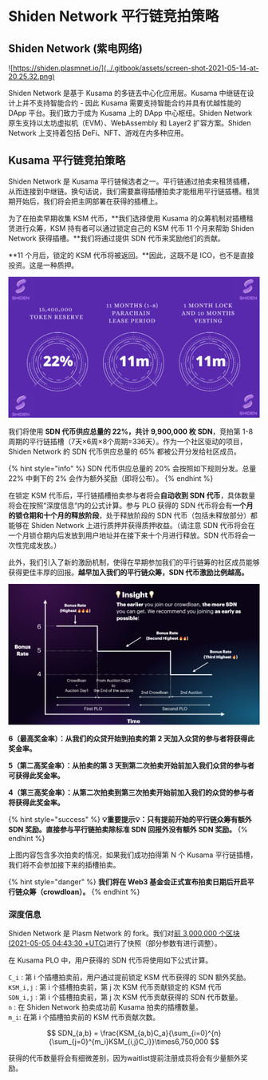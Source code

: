 # Shiden Network 平行链竞拍策略

## Shiden Network \(紫电网络\)

![https://shiden.plasmnet.io/](../.gitbook/assets/screen-shot-2021-05-14-at-20.25.32.png)

Shiden Network 是基于 Kusama 的多链去中心化应用层。Kusama 中继链在设计上并不支持智能合约 - 因此 Kusama 需要支持智能合约并具有优越性能的 DApp 平台。我们致力于成为 Kusama 上的 DApp 中心枢纽。Shiden Network 原生支持以太坊虚拟机（EVM）、WebAssembly 和 Layer2 扩容方案。Shiden Network 上支持着包括 DeFi、NFT、游戏在内多种应用。

## Kusama 平行链竞拍策略

Shiden Network 是 Kusama 平行链候选者之一。平行链通过拍卖来租赁插槽，从而连接到中继链。换句话说，我们需要赢得插槽拍卖才能租用平行链插槽。租赁期开始后，我们将会把主网部署在获得的插槽上。

为了在拍卖早期收集 KSM 代币，**我们选择使用 Kusama 的众筹机制对插槽租赁进行众筹，KSM 持有者可以通过锁定自己的 KSM 代币 11 个月来帮助 Shiden Network 获得插槽。**我们将通过提供 SDN 代币来奖励他们的贡献。

**11 个月后，锁定的 KSM 代币将被返回。**因此，这既不是 ICO，也不是直接投资。这是一种质押。

![](../.gitbook/assets/image%20%2857%29.png)

我们将使用 **SDN 代币供应总量的 22%，共计 9,900,000 枚 SDN**，竞拍第 1-8 周期的平行链插槽（7天×6周×8个周期=336天）。作为一个社区驱动的项目，Shiden Network 的 SDN 代币供应总量的 65% 都被公开分发给社区成员。

{% hint style="info" %}
SDN 代币供应总量的 20% 会按照如下规则分发。总量 22% 中剩下的 2% 会作为额外奖励（即将公布）。
{% endhint %}

在锁定 KSM 代币后，平行链插槽拍卖参与者将会**自动收到 SDN 代币**，具体数量将会在按照“深度信息“内的公式计算。参与 PLO 获得的 SDN 代币将会有**一个月的锁仓期和十个月的释放阶段**，处于释放阶段的 SDN 代币（包括未释放部分）都能够在 Shiden Network 上进行质押并获得质押收益。（请注意 SDN 代币将会在一个月锁仓期内后发放到用户地址并在接下来十个月进行释放。SDN 代币将会一次性完成发放。）

此外，我们引入了新的激励机制，使得在早期参加我们的平行链筹的社区成员能够获得更佳丰厚的回报。**越早加入我们的平行链众筹，SDN 代币激励比例越高。**

![](../.gitbook/assets/image%20%2811%29.png)

**6（最高奖金率）：从我们的众贷开始到拍卖的第 2 天加入众贷的参与者将获得此奖金率。**

**5（第二高奖金率）：从拍卖的第 3 天到第二次拍卖开始前加入我们众贷的参与者可获得此奖金率。**

**4（第三高奖金率）：从第二次拍卖到第三次拍卖开始前加入我们的众贷的参与者将获得此奖金率。**

{% hint style="success" %}
**💡重要提示💡：只有提前开始的平行链众筹有额外 SDN 奖励。直接参与平行链拍卖除标准 SDN 回报外没有额外 SDN 奖励。**
{% endhint %}

‌上图内容包含多次拍卖的情况，如果我们成功拍得第 N 个 Kusama 平行链插槽，我们将不会参加接下来的插槽拍卖。

{% hint style="danger" %}
**我们将在 Web3 基金会正式宣布拍卖日期后开启平行链众筹（crowdloan）。**
{% endhint %}

### 深度信息 <a id="advanced-information"></a>

‌Shiden Network 是 Plasm Network 的 fork。我们对[前 3,000,000 个区块 \(2021-05-05 04:43:30 +UTC\)](https://plasm.subscan.io/block/3000000)进行了快照（部分参数有进行调整）。

在 Kusama PLO 中，用户获得的 SDN 代币将使用如下公式计算。

`C_i` : 第 i 个插槽拍卖前，用户通过提前锁定 KSM 代币获得的 SDN 额外奖励。  
`KSM_i,j` : 第 i 个插槽拍卖前，第 j 次 KSM 代币贡献锁定的 KSM 代币  
`SDN_i,j` : 第 i 个插槽拍卖前，第 j 次 KSM 代币贡献获得的 SDN 代币数量。  
`n` : 在 Shiden Network 拍卖成功前 Kusama 拍卖的插槽数量。  
`m_i`: 在第 i 个插槽拍卖前的 KSM 代币贡献次数。

$$
SDN_{a,b} = \frac{KSM_{a,b}C_a}{\sum_{i=0}^{n}{\sum_{j=0}^{m_i}KSM_{i,j}C_i}}\times6,750,000
$$

获得的代币数量将会有细微差别，因为waitlist提前注册成员将会有少量额外奖励。

